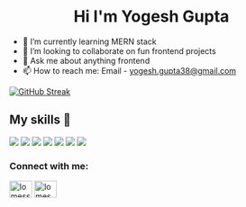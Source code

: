 <!-- <img src="https://raw.githubusercontent.com/iampavangandhi/iampavangandhi/master/gifs/Hi.gif" width="3px"> -->
<h1 align="center">Hi  I'm Yogesh Gupta</h1>


- 🔭 I’m currently learning MERN stack
- 👯 I’m looking to collaborate on fun frontend projects
- 💬 Ask me about anything frontend
- 📫 How to reach me: Email - yogesh.gupta38@gmail.com

[![GitHub Streak](http://github-readme-streak-stats.herokuapp.com?user=yogesh-&theme=highcontrast&date_format=M%20j%5B%2C%20Y%5D)](https://git.io/streak-stats)

## My skills 🚀

![](https://img.shields.io/badge/HTML5-E34F26?style=for-the-badge&logo=html5&logoColor=white)
![](https://img.shields.io/badge/JavaScript-F7DF1E?style=for-the-badge&logo=javascript&logoColor=black)
![](https://img.shields.io/badge/CSS3-1572B6?style=for-the-badge&logo=css3&logoColor=white)
![](https://img.shields.io/badge/Markdown-000000?style=for-the-badge&logo=markdown&logoColor=white)
![](https://img.shields.io/badge/React-20232A?style=for-the-badge&logo=react&logoColor=61DAFB)
![](https://img.shields.io/badge/Bootstrap-563D7C?style=for-the-badge&logo=bootstrap&logoColor=white)
![](https://img.shields.io/badge/figma-0AC97F?style=for-the-badge&logo=figma&logoColor=white)

<h3 align="left">Connect with me:</h3>
<p align="left">
<a href="https://twitter.com/yo_gupta" target="blank"><img align="center" src="https://raw.githubusercontent.com/rahuldkjain/github-profile-readme-generator/master/src/images/icons/Social/twitter.svg" alt="lomesshh" height="30" width="40" /></a>
<a href="https://www.linkedin.com/in/yogupta/" target="blank"><img align="center" src="https://raw.githubusercontent.com/rahuldkjain/github-profile-readme-generator/master/src/images/icons/Social/linked-in-alt.svg" alt="lomesh-badhe-356108b3/" height="30" width="40" /></a>
</p>
